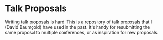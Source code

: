 # Talk Proposals

Writing talk proposals is hard. This is a repository of talk proposals that
I (David Baumgold) have used in the past. It's handy for resubmitting the same
proposal to multiple conferences, or as inspiration for new proposals.
